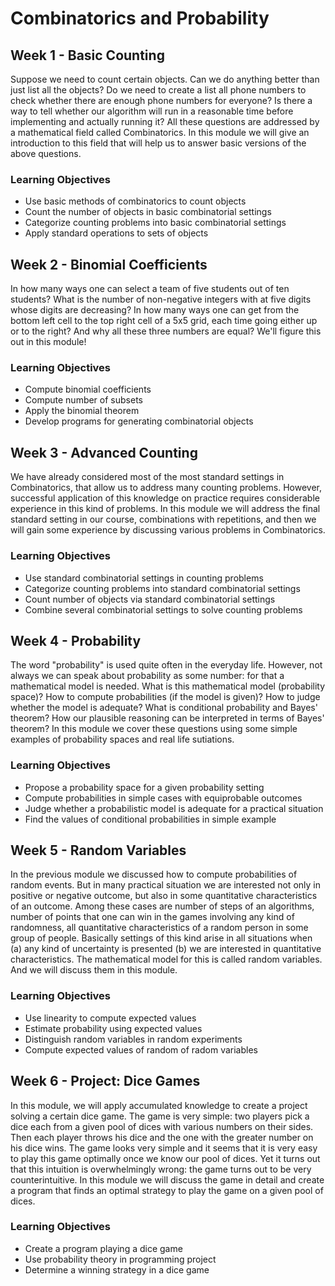 # Combinatorics and Probability

## Week 1 - Basic Counting

Suppose we need to count certain objects. Can we do anything better than just list all the objects? Do we need to create a list all phone numbers to check whether there are enough phone numbers for everyone? Is there a way to tell whether our algorithm will run in a reasonable time before implementing and actually running it? All these questions are addressed by a mathematical field called Combinatorics. In this module we will give an introduction to this field that will help us to answer basic versions of the above questions.

### Learning Objectives

- Use basic methods of combinatorics to count objects
- Count the number of objects in basic combinatorial settings
- Categorize counting problems into basic combinatorial settings
- Apply standard operations to sets of objects


## Week 2 - Binomial Coefficients

In how many ways one can select a team of five students out of ten students? What is the number of non-negative integers with at five digits whose digits are decreasing? In how many ways one can get from the bottom left cell to the top right cell of a 5x5 grid, each time going either up or to the right? And why all these three numbers are equal? We'll figure this out in this module!

### Learning Objectives

- Compute binomial coefficients
- Compute number of subsets
- Apply the binomial theorem
- Develop programs for generating combinatorial objects

## Week 3 - Advanced Counting

We have already considered most of the most standard settings in Combinatorics, that allow us to address many counting problems. However, successful application of this knowledge on practice requires considerable experience in this kind of problems. In this module we will address the final standard setting in our course, combinations with repetitions, and then we will gain some experience by discussing various problems in Combinatorics.

### Learning Objectives

- Use standard combinatorial settings in counting problems
- Categorize counting problems into standard combinatorial settings
- Count number of objects via standard combinatorial settings
- Combine several combinatorial settings to solve counting problems

## Week 4 - Probability

The word "probability" is used quite often in the everyday life. However, not always we can speak about probability as some number: for that a mathematical model is needed. What is this mathematical model (probability space)? How to compute probabilities (if the model is given)? How to judge whether the model is adequate? What is conditional probability and Bayes' theorem? How our plausible reasoning can be interpreted in terms of Bayes' theorem? In this module we cover these questions using some simple examples of probability spaces and real life sutiations.

### Learning Objectives

- Propose a probability space for a given probability setting
- Compute probabilities in simple cases with equiprobable outcomes
- Judge whether a probabilistic model is adequate for a practical situation
- Find the values of conditional probabilities in simple example

## Week 5 - Random Variables

In the previous module we discussed how to compute probabilities of random events. But in many practical situation we are interested not only in positive or negative outcome, but also in some quantitative characteristics of an outcome. Among these cases are number of steps of an algorithms, number of points that one can win in the games involving any kind of randomness, all quantitative characteristics of a random person in some group of people. Basically settings of this kind arise in all situations when (a) any kind of uncertainty is presented (b) we are interested in quantitative characteristics. The mathematical model for this is called random variables. And we will discuss them in this module.

### Learning Objectives

- Use linearity to compute expected values
- Estimate probability using expected values
- Distinguish random variables in random experiments
- Compute expected values of random of radom variables

## Week 6 - Project: Dice Games

In this module, we will apply accumulated knowledge to create a project solving a certain dice game. The game is very simple: two players pick a dice each from a given pool of dices with various numbers on their sides. Then each player throws his dice and the one with the greater number on his dice wins. The game looks very simple and it seems that it is very easy to play this game optimally once we know our pool of dices. Yet it turns out that this intuition is overwhelmingly wrong: the game turns out to be very counterintuitive. In this module we will discuss the game in detail and create a program that finds an optimal strategy to play the game on a given pool of dices.

### Learning Objectives

- Create a program playing a dice game
- Use probability theory in programming project
- Determine a winning strategy in a dice game
